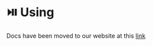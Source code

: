# ⏯️ Using

Docs have been moved to our website at this [link](https://tomatophp.com/en/open-source/filament-twilio)
